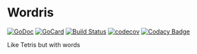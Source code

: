 # Wordris

[![GoDoc][1]][2]
[![GoCard][3]][4]
[![Build Status][5]][6]
[![codecov][7]][8]
[![Codacy Badge][9]][10]

[1]: https://godoc.org/github.com/danielvaughan/wordris?status.svg
[2]: https://godoc.org/github.com/danielvaughan/wordris
[3]: https://goreportcard.com/badge/github.com/danielvaughan/wordris
[4]: https://goreportcard.com/report/github.com/danielvaughan/wordris
[5]: https://travis-ci.org/danielvaughan/wordris.svg?branch=master
[6]: https://travis-ci.org/danielvaughan/wordris
[7]: https://codecov.io/gh/danielvaughan/wordris/branch/master/graph/badge.svg
[8]: https://codecov.io/gh/danielvaughan/wordris
[9]: https://api.codacy.com/project/badge/Grade/1cb6f57361f44e8f8b1df1586e1387f4
[10]: https://www.codacy.com/app/danielvaughan/wordris?utm_source=github.com&amp;utm_medium=referral&amp;utm_content=danielvaughan/wordris&amp;utm_campaign=Badge_Grade

Like Tetris but with words
